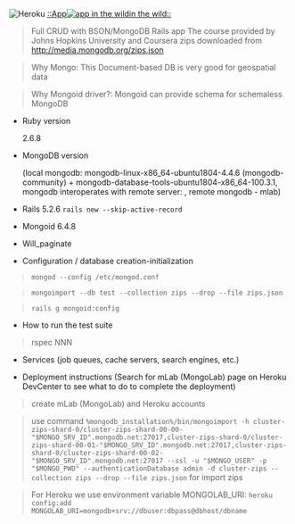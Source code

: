 ![Heroku](https://pyheroku-badge.herokuapp.com/?app=zips-semanticand-angular&style=plastic)
[::App![app in the wild](https://s3.amazonaws.com/assets.heroku.com/addons.heroku.com/uploaded_logos/13555/icon.png)in the wild::](https://zips-semanticand-angular.herokuapp.com/)

> Full CRUD with BSON/MongoDB Rails app
> The course provided by Johns Hopkins University and Coursera
> zips downloaded from http://media.mongodb.org/zips.json

> Why Mongo:
>   This Document-based DB is very good for geospatial data

> Why Mongoid driver?:
>   Mongoid can provide schema for schemaless MongoDB

* Ruby version

  2.6.8

* MongoDB version

  (local mongodb: mongodb-linux-x86_64-ubuntu1804-4.4.6 (mongodb-community) +
  mongodb-database-tools-ubuntu1804-x86_64-100.3.1,
  mongodb interoperates with remote server: , remote mongodb - mlab)

* Rails 5.2.6 `rails new --skip-active-record`

* Mongoid 6.4.8

* Will_paginate

* Configuration / database creation-initialization

> `mongod --config /etc/mongod.conf`

> `mongoimport --db test --collection zips --drop --file zips.json`

> `rails g mongoid:config`

* How to run the test suite

> rspec NNN

* Services (job queues, cache servers, search engines, etc.)

* Deployment instructions (Search for mLab (MongoLab) page on Heroku DevCenter to see what to do to complete the deployment)

> create mLab (MongoLab) and Heroku accounts

> use command `%mongodb_installation%/bin/mongoimport -h cluster-zips-shard-0/cluster-zips-shard-00-00-"$MONGO_SRV_ID".mongodb.net:27017,cluster-zips-shard-0/cluster-zips-shard-00-01-"$MONGO_SRV_ID".mongodb.net:27017,cluster-zips-shard-0/cluster-zips-shard-00-02-"$MONGO_SRV_ID".mongodb.net:27017 --ssl -u "$MONGO_USER" -p "$MONGO_PWD" --authenticationDatabase admin -d cluster-zips --collection zips --drop --file zips.json` for import zips

> For Heroku we use environment variable MONGOLAB_URI: `heroku config:add MONGOLAB_URI=mongodb+srv://dbuser:dbpass@dbhost/dbname`
